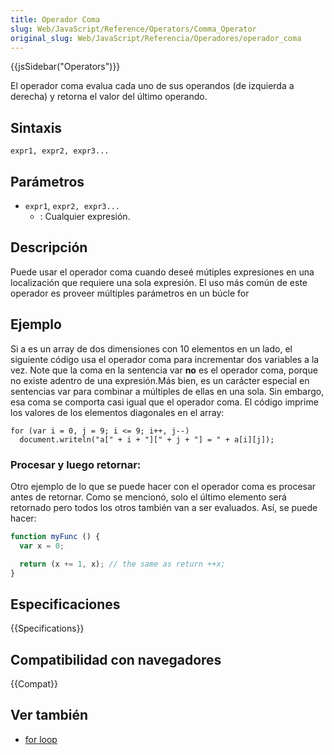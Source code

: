 ```yaml
---
title: Operador Coma
slug: Web/JavaScript/Reference/Operators/Comma_Operator
original_slug: Web/JavaScript/Referencia/Operadores/operador_coma
---
```


{{jsSidebar("Operators")}}

El operador coma evalua cada uno de sus operandos (de izquierda a derecha) y retorna el valor del último operando.

## Sintaxis

```
expr1, expr2, expr3...
```

## Parámetros

- `expr1`, `expr2, expr3...`
  - : Cualquier expresión.

## Descripción

Puede usar el operador coma cuando deseé mútiples expresiones en una localización que requiere una sola expresión. El uso más común de este operador es proveer múltiples parámetros en un búcle for

## Ejemplo

Si a es un array de dos dimensiones con 10 elementos en un lado, el siguiente código usa el operador coma para incrementar dos variables a la vez. Note que la coma en la sentencia var **no** es el operador coma, porque no existe adentro de una expresión.Más bien, es un carácter especial en sentencias var para combinar a múltiples de ellas en una sola. Sin embargo, esa coma se comporta casi igual que el operador coma. El código imprime los valores de los elementos diagonales en el array:

```
for (var i = 0, j = 9; i <= 9; i++, j--)
  document.writeln("a[" + i + "][" + j + "] = " + a[i][j]);
```

### Procesar y luego retornar:

Otro ejemplo de lo que se puede hacer con el operador coma es procesar antes de retornar. Como se mencionó, solo el último elemento será retornado pero todos los otros también van a ser evaluados. Así, se puede hacer:

```js
function myFunc () {
  var x = 0;

  return (x += 1, x); // the same as return ++x;
}
```

## Especificaciones

{{Specifications}}

## Compatibilidad con navegadores

{{Compat}}

## Ver también

- [for loop](/es/docs/Web/JavaScript/Reference/Statements/for)
